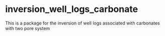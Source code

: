 # inversion_well_logs_carbonate
This is a package for the inversion of well logs associated with carbonates with two pore system 
